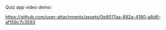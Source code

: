 Quiz app video demo: 

https://github.com/user-attachments/assets/0e8017aa-882a-4180-a8d6-af159c7c3593

